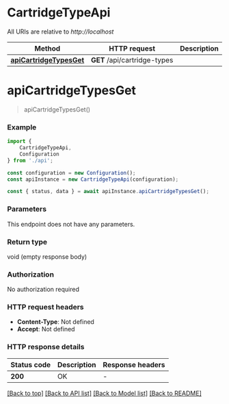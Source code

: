 # CartridgeTypeApi

All URIs are relative to *http://localhost*

|Method | HTTP request | Description|
|------------- | ------------- | -------------|
|[**apiCartridgeTypesGet**](#apicartridgetypesget) | **GET** /api/cartridge-types | |

# **apiCartridgeTypesGet**
> apiCartridgeTypesGet()


### Example

```typescript
import {
    CartridgeTypeApi,
    Configuration
} from './api';

const configuration = new Configuration();
const apiInstance = new CartridgeTypeApi(configuration);

const { status, data } = await apiInstance.apiCartridgeTypesGet();
```

### Parameters
This endpoint does not have any parameters.


### Return type

void (empty response body)

### Authorization

No authorization required

### HTTP request headers

 - **Content-Type**: Not defined
 - **Accept**: Not defined


### HTTP response details
| Status code | Description | Response headers |
|-------------|-------------|------------------|
|**200** | OK |  -  |

[[Back to top]](#) [[Back to API list]](../README.md#documentation-for-api-endpoints) [[Back to Model list]](../README.md#documentation-for-models) [[Back to README]](../README.md)


